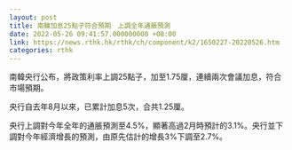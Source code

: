 ```yaml
---
layout: post
title: 南韓加息25點子符合預期　上調全年通脹預測
date: 2022-05-26 09:41:57.000000000 +08:00
link: https://news.rthk.hk/rthk/ch/component/k2/1650227-20220526.htm
categories: rthk
---
```


南韓央行公布，將政策利率上調25點子，加至1.75厘，連續兩次會議加息，符合市場預期。

央行自去年8月以來，已累計加息5次，合共1.25厘。

央行上調對今年全年的通脹預測至4.5%，顯著高過2月時預計的3.1%。央行並下調對今年經濟增長的預測，由原先估計的增長3%下調至2.7%。
